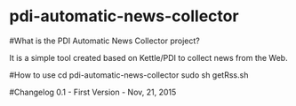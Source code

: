 # pdi-automatic-news-collector

#What is the PDI Automatic News Collector project?

It is a simple tool created based on Kettle/PDI to collect news from the Web.

#How to use
cd pdi-automatic-news-collector
sudo sh getRss.sh


#Changelog
0.1 - First Version - Nov, 21, 2015
